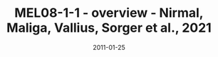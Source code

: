 ---
title: MEL08-1-1 - overview - Nirmal, Maliga, Vallius, Sorger et al., 2021
image: https://labsyspharm.github.io/HTA-MELATLAS-1/images/thumbnail-MEL08-1-1-overview.jpg
date: '2011-01-25'
minerva_link: https://labsyspharm.github.io/HTA-MELATLAS-1/stories/MEL08-1-1-overview.html
info_link: null
show_page_link: false
---